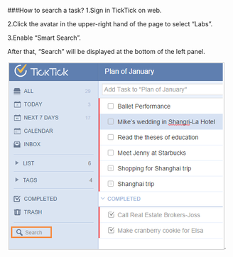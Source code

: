 ###How to search a task?
1.Sign in TickTick on web.

2.Click the avatar in the upper-right hand of the page to select “Labs”.

3.Enable “Smart Search”.

After that, “Search” will be displayed at the bottom of the left panel. 

![](../images/image1.10.1W.png)
